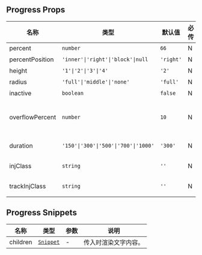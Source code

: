 ## Progress Props

| 名称            | 类型                                 | 默认值    | 必传 | 说明                                              |
| --------------- | ------------------------------------ | --------- | ---- | ------------------------------------------------- |
| percent         | `number`                             | `66`      | N    | 百分比。                                          |
| percentPosition | `'inner'\|'right'\|'block'\|null`    | `'right'` | N    | 百分比位置。                                      |
| height          | `'1'\|'2'\|'3'\|'4'`                 | `'2'`     | N    | 高度。                                            |
| radius          | `'full'\|'middle'\|'none'`           | `'full'`  | N    | 圆角风格。                                        |
| inactive        | `boolean`                            | `false`   | N    | 是否置灰。                                        |
| overflowPercent | `number`                             | `10`      | N    | percentPosition 为 `'inner'` 时，文字溢出的阀值。 |
| duration        | `'150'\|'300'\|'500'\|'700'\|'1000'` | `'300'`   | N    | 动画过度时间（ms）。                              |
| injClass        | `string`                             | `''`      | N    | 激活进度条注入 Class 名称。                       |
| trackInjClass   | `string`                             | `''`      | N    | 轨道条注入 Class 名称。                           |

## Progress Snippets

| 名称     | 类型                                                                | 参数 | 说明                 |
| -------- | ------------------------------------------------------------------- | ---- | -------------------- |
| children | [`Snippet`](https://svelte.dev/docs/svelte/snippet#Typing-snippets) | -    | 传入时渲染文字内容。 |
